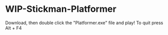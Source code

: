 # WIP-Stickman-Platformer
Download, then double click the "Platformer.exe" file and play!
To quit press Alt + F4
